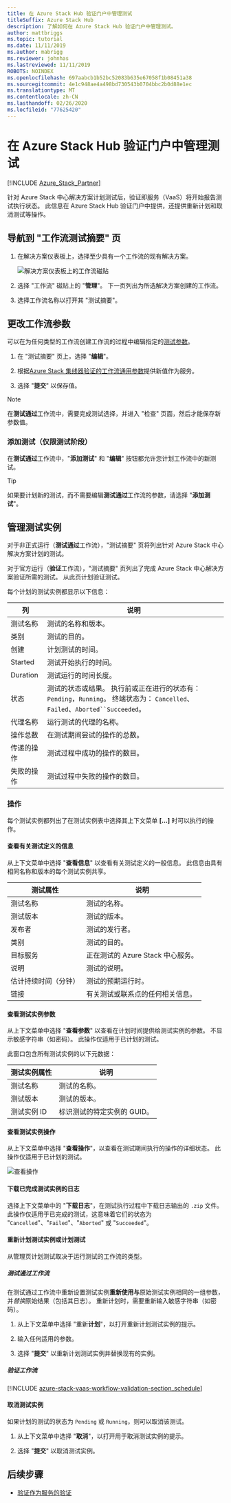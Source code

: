```yaml
---
title: 在 Azure Stack Hub 验证门户中管理测试
titleSuffix: Azure Stack Hub
description: 了解如何在 Azure Stack Hub 验证门户中管理测试。
author: mattbriggs
ms.topic: tutorial
ms.date: 11/11/2019
ms.author: mabrigg
ms.reviewer: johnhas
ms.lastreviewed: 11/11/2019
ROBOTS: NOINDEX
ms.openlocfilehash: 697aabcb1b52bc52083b635e67058f1b08451a38
ms.sourcegitcommit: 4e1c948ae4a498bd730543b0704bbc2b0d88e1ec
ms.translationtype: MT
ms.contentlocale: zh-CN
ms.lasthandoff: 02/26/2020
ms.locfileid: "77625420"
---
```

# <a name="manage-tests-in-the-azure-stack-hub-validation-portal"></a>在 Azure Stack Hub 验证门户中管理测试

[!INCLUDE [Azure_Stack_Partner](./includes/azure-stack-partner-appliesto.md)]

针对 Azure Stack 中心解决方案计划测试后，验证即服务（VaaS）将开始报告测试执行状态。 此信息在 Azure Stack Hub 验证门户中提供，还提供重新计划和取消测试等操作。

## <a name="navigate-to-the-workflow-tests-summary-page"></a>导航到 "工作流测试摘要" 页

1. 在解决方案仪表板上，选择至少具有一个工作流的现有解决方案。

    ![解决方案仪表板上的工作流磁贴](media/tile_all-workflows.png)

1. 选择 "工作流" 磁贴上的 "**管理**"。 下一页列出为所选解决方案创建的工作流。

1. 选择工作流名称以打开其 "测试摘要"。

## <a name="change-workflow-parameters"></a>更改工作流参数

可以在为任何类型的工作流创建工作流的过程中编辑指定的[测试参数](azure-stack-vaas-parameters.md#test-parameters)。

1. 在 "测试摘要" 页上，选择 "**编辑**"。

1. 根据[Azure Stack 集线器验证的工作流通用参数](azure-stack-vaas-parameters.md)提供新值作为服务。

1. 选择 "**提交**" 以保存值。

> [!NOTE]
> 在**测试通过**工作流中，需要完成测试选择，并进入 "检查" 页面，然后才能保存新参数值。

### <a name="add-tests-test-pass-only"></a>添加测试（仅限测试阶段）

在**测试通过**工作流中，"**添加测试**" 和 "**编辑**" 按钮都允许您计划工作流中的新测试。

> [!TIP]
> 如果要计划新的测试，而不需要编辑**测试通过**工作流的参数，请选择 "**添加测试**"。

## <a name="manage-test-instances"></a>管理测试实例

对于非正式运行（**测试通过**工作流），"测试摘要" 页将列出针对 Azure Stack 中心解决方案计划的测试。

对于官方运行（**验证**工作流），"测试摘要" 页列出了完成 Azure Stack 中心解决方案验证所需的测试。 从此页计划验证测试。

每个计划的测试实例都显示以下信息：

| 列 | 说明 |
| --- | --- |
| 测试名称 | 测试的名称和版本。 |
| 类别 | 测试的目的。 |
| 创建 | 计划测试的时间。 |
| Started | 测试开始执行的时间。 |
| Duration | 测试运行的时间长度。 |
| 状态 | 测试的状态或结果。 执行前或正在进行的状态有： `Pending`，`Running`。 终端状态为： `Cancelled`、`Failed`、`Aborted``Succeeded`。 |
| 代理名称 | 运行测试的代理的名称。 |
| 操作总数 | 在测试期间尝试的操作的总数。 |
| 传递的操作 | 测试过程中成功的操作的数目。 |
|  失败的操作 | 测试过程中失败的操作的数目。 |

### <a name="actions"></a>操作

每个测试实例都列出了在测试实例表中选择其上下文菜单 **[...]** 时可以执行的操作。

#### <a name="view-information-about-the-test-definition"></a>查看有关测试定义的信息

从上下文菜单中选择 "**查看信息**" 以查看有关测试定义的一般信息。 此信息由具有相同名称和版本的每个测试实例共享。

| 测试属性 | 说明 |
| -- | -- |
| 测试名称 | 测试的名称。 |
| 测试版本 | 测试的版本。 |
| 发布者 | 测试的发行者。 |
| 类别 |  测试的目的。 |
| 目标服务 | 正在测试的 Azure Stack 中心服务。 |
| 说明 | 测试的说明。 |
| 估计持续时间（分钟） | 测试的预期运行时。 |
| 链接 | 有关测试或联系点的任何相关信息。 |

#### <a name="view-test-instance-parameters"></a>查看测试实例参数

从上下文菜单中选择 "**查看参数**" 以查看在计划时间提供给测试实例的参数。 不显示敏感字符串（如密码）。 此操作仅适用于已计划的测试。

此窗口包含所有测试实例的以下元数据：

| 测试实例属性 | 说明 |
| -- | -- |
| 测试名称 | 测试的名称。 |
| 测试版本 | 测试的版本。 |
| 测试实例 ID | 标识测试的特定实例的 GUID。 |

#### <a name="view-test-instance-operations"></a>查看测试实例操作

从上下文菜单中选择 "**查看操作**"，以查看在测试期间执行的操作的详细状态。 此操作仅适用于已计划的测试。

![查看操作](media/manage-test_context-menu-operations.png)

#### <a name="download-logs-for-a-completed-test-instance"></a>下载已完成测试实例的日志

选择上下文菜单中的 "**下载日志**"，在测试执行过程中下载日志输出的 `.zip` 文件。 此操作仅适用于已完成的测试，这意味着它们的状态为 "`Cancelled`"、"`Failed`"、"`Aborted`" 或 "`Succeeded`"。

#### <a name="reschedule-a-test-instance-or-schedule-a-test"></a>重新计划测试实例或计划测试

从管理页计划测试取决于运行测试的工作流的类型。

##### <a name="test-pass-workflow"></a>测试通过工作流

在测试通过工作流中重新设置测试实例**重新使用与**原始测试实例相同的一组参数，并*替换*原始结果（包括其日志）。 重新计划时，需要重新输入敏感字符串（如密码）。

1. 从上下文菜单中选择 "重新**计划**"，以打开重新计划测试实例的提示。

1. 输入任何适用的参数。

1. 选择 "**提交**" 以重新计划测试实例并替换现有的实例。

##### <a name="validation-workflows"></a>验证工作流

[!INCLUDE [azure-stack-vaas-workflow-validation-section_schedule](includes/azure-stack-vaas-workflow-validation-section_schedule.md)]

#### <a name="cancel-a-test-instance"></a>取消测试实例

如果计划的测试的状态为 `Pending` 或 `Running`，则可以取消该测试。  

1. 从上下文菜单中选择 "**取消**"，以打开用于取消测试实例的提示。

1. 选择 "**提交**" 以取消测试实例。

## <a name="next-steps"></a>后续步骤

- [验证作为服务的验证](azure-stack-vaas-troubleshoot.md)
